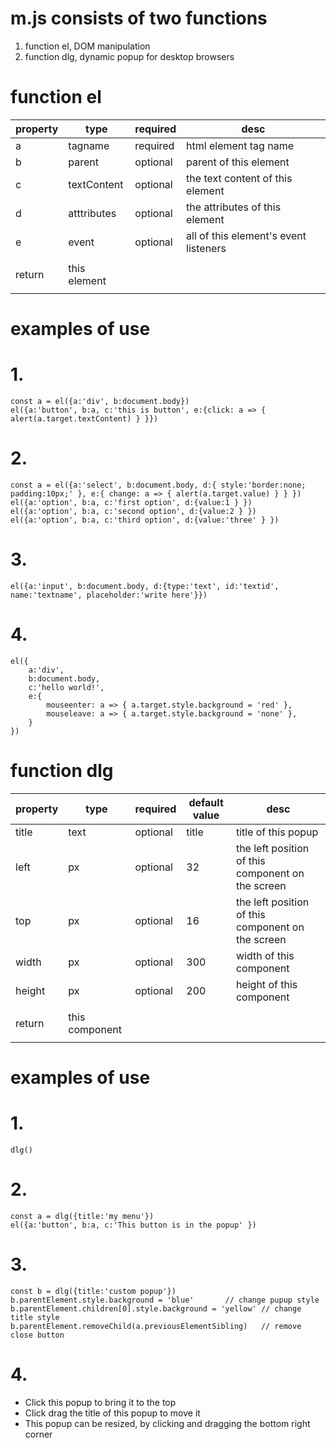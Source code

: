 # m.js consists of two functions
1. function el, DOM manipulation
2. function dlg, dynamic popup for desktop browsers



# function el
| property | type | required | desc |
|---|---|---|---|
| a | tagname | required | html element tag name |
| b | parent | optional | parent of this element |
| c | textContent | optional | the text content of this element |
| d | atttributes | optional | the attributes of this element |
| e | event | optional | all of this element's event listeners |
| |
| return | this element |
| |

examples of use
===============

# 1.
```
const a = el({a:'div', b:document.body})
el({a:'button', b:a, c:'this is button', e:{click: a => { alert(a.target.textContent) } }})
```


# 2.
```
const a = el({a:'select', b:document.body, d:{ style:'border:none; padding:10px;' }, e:{ change: a => { alert(a.target.value) } } })
el({a:'option', b:a, c:'first option', d:{value:1 } })
el({a:'option', b:a, c:'second option', d:{value:2 } })
el({a:'option', b:a, c:'third option', d:{value:'three' } })
```

# 3.
```
el({a:'input', b:document.body, d:{type:'text', id:'textid', name:'textname', placeholder:'write here'}})
```


# 4.
```
el({
	a:'div',
	b:document.body,
	c:'hello world!',
	e:{
		mouseenter: a => { a.target.style.background = 'red' },
		mouseleave: a => { a.target.style.background = 'none' },
	}
})
```

#
#
#
# function dlg
| property | type | required | default value | desc |
|---|---|---|---|---|
| title | text | optional | title | title of this popup |
| left | px | optional | 32 | the left position of this component on the screen |
| top | px | optional | 16 | the left position of this component on the screen |
| width | px | optional | 300 | width of this component |
| height | px | optional | 200 | height of this component |
| |
| return | this component |
| |

examples of use
===============

# 1.
```
dlg()
```


# 2.
```
const a = dlg({title:'my menu'})
el({a:'button', b:a, c:'This button is in the popup' })
```


# 3.
```
const b = dlg({title:'custom popup'})
b.parentElement.style.background = 'blue'		// change pupup style
b.parentElement.children[0].style.background = 'yellow'	// change title style
b.parentElement.removeChild(a.previousElementSibling)	// remove close button
```


# 4.
- Click this popup to bring it to the top
- Click drag the title of this popup to move it
- This popup can be resized, by clicking and dragging the bottom right corner
